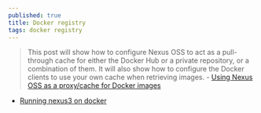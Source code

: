 ```yaml
---
published: true
title: Docker registry
tags: docker registry
---
```

> This post will show how to configure Nexus OSS to act as a pull-through cache for either the Docker Hub or a private repository, or a combination of them. It will also show how to configure the Docker clients to use your own cache when retrieving images. - [Using Nexus OSS as a proxy/cache for Docker images](https://mtijhof.wordpress.com/2018/07/23/using-nexus-oss-as-a-proxy-cache-for-docker-images/)

- [Running nexus3 on docker](https://voltwu.github.io/blog/docker/2021/01/21/using-nexus3-as-your-repository-a-simple-guide/)